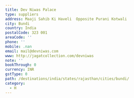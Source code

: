 ```yaml
---
title: Dev Niwas Palace
type: suppliers
address: Maaji Sahib Ki Haveli  Opposite Purani Kotwali
city: Bundi
country: India
postalCode: 323 001
areaCode: ''
phone: ''
mobile: .nan
email: mail@devniwas.com
www: http://jagatcollection.com/devniwas
note: ''
bookThrough: 0
currency: INR
gstType: 0
path: /destinations/india/states/rajasthan/cities/bundi/
category:
  - H
---
```


